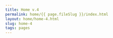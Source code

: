 ```yaml
---
title: Home v.4
permalink: home/{{ page.fileSlug }}/index.html
layout: home/home-4.html
slug: home-4
tags: pages
---
```



